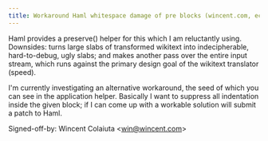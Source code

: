 ```yaml
---
title: Workaround Haml whitespace damage of pre blocks (wincent.com, ec72ab3)
---
```


Haml provides a preserve() helper for this which I am reluctantly using. Downsides: turns large slabs of transformed wikitext into indecipherable, hard-to-debug, ugly slabs; and makes another pass over the entire input stream, which runs against the primary design goal of the wikitext translator (speed).

I'm currently investigating an alternative workaround, the seed of which you can see in the application helper. Basically I want to suppress all indentation inside the given block; if I can come up with a workable solution will submit a patch to Haml.

Signed-off-by: Wincent Colaiuta &lt;win@wincent.com&gt;
